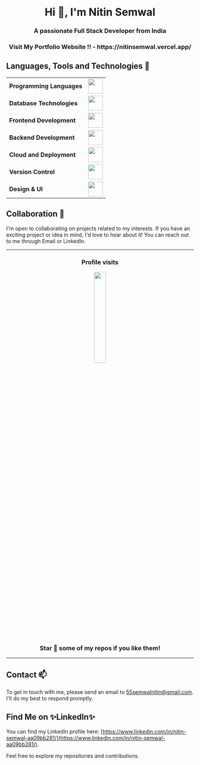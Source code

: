 <h1 align="center">Hi 👋, I'm Nitin Semwal</h1>
<h3 align="center">A passionate Full Stack Developer from India</h3>
<h3 align="center">Visit My Portfolio Website !! - https://nitinsemwal.vercel.app/  </h3>

## Languages, Tools and Technologies 🚀 
<table>
	<tr>
	<td><strong>Programming Languages</strong></td>
	<td><img height=40 src = "https://skillicons.dev/icons?i=cpp,java,c&theme=dark"></td>
</tr>
<tr>
	<td><strong>Database Technologies</strong></td>
	<td><img height=40 src = "https://skillicons.dev/icons?i=mysql,mongodb&theme=dark"></td>
</tr>
<tr>
	<td><strong>Frontend Development</strong></td>
	<td><img height=40 src = "https://skillicons.dev/icons?i=html,css,js,react,nextjs,redux" ></td>
</tr>
<tr>
	<td><strong>Backend Development</strong></td>
	<td><img height=40 src = "https://skillicons.dev/icons?i=nodejs,express,postman&theme=dark"></td>
</tr>
<tr>
	<td><strong>Cloud and Deployment</strong></td>
	<td><img height=40 src = "https://skillicons.dev/icons?i=netlify,vercel,render,aws&theme=dark"></td>
</tr>

<tr>
	<td><strong>Version Control</strong></td>
	<td><img height=40 src = "https://skillicons.dev/icons?i=git,github,kubernetes,docker&theme=dark"></td>
</tr>
<tr>
	<td><strong>Design & UI</strong></td>
	<td><img height=40 src = "https://skillicons.dev/icons?i=figma&theme=dark"></td>
</tr>
</table>

## Collaboration 🤝

I'm open to collaborating on projects related to my interests. If you have an exciting project or idea in mind, I'd love to hear about it! You can reach out to me through Email or LinkedIn.
<hr>

<div align = "center">
<h3><b>Profile visits</b></h3>
<img width = 25% src = "https://profile-counter.glitch.me/{NitinSemwal2614}/count.svg">
	
### Star 🌟 some of my repos if you like them!
<hr>
</div>

## Contact 📫 

To get in touch with me, please send an email to [55semwalnitin@gmail.com](mailto:55semwalnitin@gmail.com). I'll do my best to respond promptly.

## Find Me on ✨LinkedIn✨

You can find my LinkedIn profile here: [https://www.linkedin.com/in/nitin-semwal-aa09bb281/](https://www.linkedin.com/in/nitin-semwal-aa09bb281/). 

Feel free to explore my repositories and contributions.
